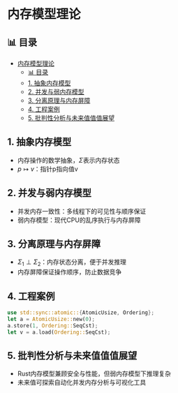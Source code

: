 ﻿# 内存模型理论

## 📊 目录

- [内存模型理论](#内存模型理论)
  - [📊 目录](#-目录)
  - [1. 抽象内存模型](#1-抽象内存模型)
  - [2. 并发与弱内存模型](#2-并发与弱内存模型)
  - [3. 分离原理与内存屏障](#3-分离原理与内存屏障)
  - [4. 工程案例](#4-工程案例)
  - [5. 批判性分析与未来值值值展望](#5-批判性分析与未来值值值展望)

## 1. 抽象内存模型

- 内存操作的数学抽象，$\Sigma$表示内存状态
- $p \mapsto v$：指针p指向值v

## 2. 并发与弱内存模型

- 并发内存一致性：多线程下的可见性与顺序保证
- 弱内存模型：现代CPU的乱序执行与内存屏障

## 3. 分离原理与内存屏障

- $\Sigma_1 \perp \Sigma_2$：内存状态分离，便于并发推理
- 内存屏障保证操作顺序，防止数据竞争

## 4. 工程案例

```rust
use std::sync::atomic::{AtomicUsize, Ordering};
let a = AtomicUsize::new(0);
a.store(1, Ordering::SeqCst);
let v = a.load(Ordering::SeqCst);
```

## 5. 批判性分析与未来值值值展望

- Rust内存模型兼顾安全与性能，但弱内存模型下推理复杂
- 未来值可探索自动化并发内存分析与可视化工具
